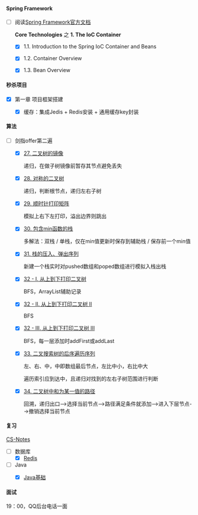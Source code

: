 #### Spring Framework

- [ ] 阅读[Spring Framework官方文档](https://docs.spring.io/spring/docs/5.2.7.RELEASE/spring-framework-reference/)

  **Core Technologies** 之 **1. The IoC Container**

  - [x] 1.1. Introduction to the Spring IoC Container and Beans
  - [x] 1.2. Container Overview
  - [x] 1.3. Bean Overview
  
  
  
#### 秒杀项目

- [x] 第一章 项目框架搭建
  - [x] 缓存：集成Jedis + Redis安装 + 通用缓存key封装


#### 算法

- [ ] 剑指offer第二遍

  - [x] [27. 二叉树的镜像](https://leetcode-cn.com/problems/er-cha-shu-de-jing-xiang-lcof/)

    递归，在做子树镜像前暂存其节点避免丢失

  - [x] [28. 对称的二叉树](https://leetcode-cn.com/problems/dui-cheng-de-er-cha-shu-lcof/)

    递归，判断根节点，递归左右子树

  - [x] [29. 顺时针打印矩阵](https://leetcode-cn.com/problems/shun-shi-zhen-da-yin-ju-zhen-lcof/)

    模拟上右下左打印，溢出边界则跳出

  - [x] [30. 包含min函数的栈](https://leetcode-cn.com/problems/bao-han-minhan-shu-de-zhan-lcof/)

    多解法：双栈 / 单栈，仅在min值更新时保存到辅助栈 / 保存前一个min值

  - [x] [31. 栈的压入、弹出序列](https://leetcode-cn.com/problems/zhan-de-ya-ru-dan-chu-xu-lie-lcof/)

    新建一个栈实时对pushed数组和poped数组进行模拟入栈出栈

  - [x] [32 - I. 从上到下打印二叉树](https://leetcode-cn.com/problems/cong-shang-dao-xia-da-yin-er-cha-shu-lcof/)

    BFS，ArrayList辅助记录

  - [x] [32 - II. 从上到下打印二叉树 II](https://leetcode-cn.com/problems/cong-shang-dao-xia-da-yin-er-cha-shu-ii-lcof/)

    BFS

  - [x] [32 - III. 从上到下打印二叉树 III](https://leetcode-cn.com/problems/cong-shang-dao-xia-da-yin-er-cha-shu-iii-lcof/)

    BFS，每一层添加时addFirst或addLast

  - [x] [33. 二叉搜索树的后序遍历序列](https://leetcode-cn.com/problems/er-cha-sou-suo-shu-de-hou-xu-bian-li-xu-lie-lcof/)

    左、右、中，中即数组最后节点，左比中小，右比中大

    遍历索引应到达中，且递归对找到的左右子树范围进行判断

  - [x] [34. 二叉树中和为某一值的路径](https://leetcode-cn.com/problems/er-cha-shu-zhong-he-wei-mou-yi-zhi-de-lu-jing-lcof/)

    回溯，递归出口-->选择当前节点-->路径满足条件就添加-->进入下层节点-->撤销选择当前节点
    
    
#### 复习

[CS-Notes](https://cyc2018.github.io/CS-Notes/#/?id=%f0%9f%92%bb-%e6%93%8d%e4%bd%9c%e7%b3%bb%e7%bb%9f)

- [ ] 数据库
  - [x] [Redis](https://cyc2018.github.io/CS-Notes/#/notes/Redis)
- [ ] Java
  - [x] [Java基础](https://cyc2018.github.io/CS-Notes/#/notes/Java%20%E5%9F%BA%E7%A1%80)


#### 面试

19：00，QQ后台电话一面
